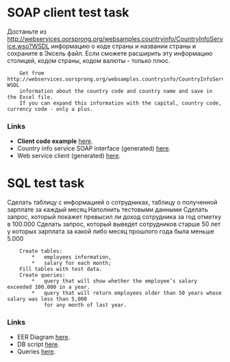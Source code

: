 # SOAP client test task

Достаньте из  http://webservices.oorsprong.org/websamples.countryinfo/CountryInfoService.wso?WSDL информацию о коде страны и названии страны и сохраните в Эксель файл. Если сможете расширить эту информацию столицей, кодом страны, кодом валюты - только плюс.

        Get from http://webservices.oorsprong.org/websamples.countryinfo/CountryInfoService.wso?WSDL 
        information about the country code and country name and save in the Excel file. 
        If you can expand this information with the capital, country code, currency code - only a plus.

   ### Links
   - **Client code example** [here](https://github.com/vladRak/test_soap_client/blob/master/src/main/java/com/test/soap/client/ClientCodeExample.java "Client implementation").
   - Country info service SOAP interface (generated) [here](https://github.com/vladRak/test_soap_client/blob/master/src/main/java/org/oorsprong/websamples/CountryInfoServiceSoapType.java "Country info service SOAP interface").
   - Web service client (generated) [here](https://github.com/vladRak/test_soap_client/blob/master/src/main/java/org/oorsprong/websamples/CountryInfoService.java "WebServiceClient").

# SQL test task

Сделать таблицу с информацией о сотрудниках, таблицу о полученной зарплате за каждый месяц
Наполнить тестовыми данными
Сделать запрос, который покажет превысил ли доход сотрудника за год отметку в 100.000
Сделать запрос, который выведет сотрудников старше 50 лет у которых зарплата за какой либо месяц прошлого года была меньше 5.000

        Create tables:
            *   employees information,
            *   salary for each month;
        Fill tables with test data.
        Create queries:
            *   query that will show whether the employee’s salary exceeded 100.000 in a year.
            *   query that will return employees older than 50 years whose salary was less than 5,000 
                for any month of last year. 

### Links
- EER Diagram [here](https://github.com/vladRak/test_soap_client/blob/master/src/main/resources/file/eer_test_db.png "EER Diagram").
- DB script [here](https://github.com/vladRak/test_soap_client/blob/master/src/main/resources/file/test_db.sql "DB script").
- Queries [here](https://github.com/vladRak/test_soap_client/blob/master/src/main/resources/file/queries.sql "Queries").
